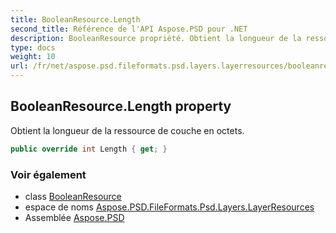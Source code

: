 ```yaml
---
title: BooleanResource.Length
second_title: Référence de l'API Aspose.PSD pour .NET
description: BooleanResource propriété. Obtient la longueur de la ressource de couche en octets.
type: docs
weight: 10
url: /fr/net/aspose.psd.fileformats.psd.layers.layerresources/booleanresource/length/
---
```

## BooleanResource.Length property

Obtient la longueur de la ressource de couche en octets.

```csharp
public override int Length { get; }
```

### Voir également

* class [BooleanResource](../)
* espace de noms [Aspose.PSD.FileFormats.Psd.Layers.LayerResources](../../booleanresource/)
* Assemblée [Aspose.PSD](../../../)


